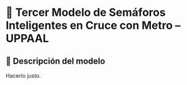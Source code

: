 # 📘 Tercer Modelo de Semáforos Inteligentes en Cruce con Metro – UPPAAL

## 📜 Descripción del modelo

Hacerlo justo.